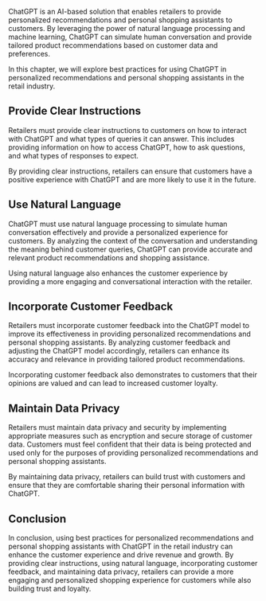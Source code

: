 
ChatGPT is an AI-based solution that enables retailers to provide personalized recommendations and personal shopping assistants to customers. By leveraging the power of natural language processing and machine learning, ChatGPT can simulate human conversation and provide tailored product recommendations based on customer data and preferences.

In this chapter, we will explore best practices for using ChatGPT in personalized recommendations and personal shopping assistants in the retail industry.

Provide Clear Instructions
--------------------------

Retailers must provide clear instructions to customers on how to interact with ChatGPT and what types of queries it can answer. This includes providing information on how to access ChatGPT, how to ask questions, and what types of responses to expect.

By providing clear instructions, retailers can ensure that customers have a positive experience with ChatGPT and are more likely to use it in the future.

Use Natural Language
--------------------

ChatGPT must use natural language processing to simulate human conversation effectively and provide a personalized experience for customers. By analyzing the context of the conversation and understanding the meaning behind customer queries, ChatGPT can provide accurate and relevant product recommendations and shopping assistance.

Using natural language also enhances the customer experience by providing a more engaging and conversational interaction with the retailer.

Incorporate Customer Feedback
-----------------------------

Retailers must incorporate customer feedback into the ChatGPT model to improve its effectiveness in providing personalized recommendations and personal shopping assistants. By analyzing customer feedback and adjusting the ChatGPT model accordingly, retailers can enhance its accuracy and relevance in providing tailored product recommendations.

Incorporating customer feedback also demonstrates to customers that their opinions are valued and can lead to increased customer loyalty.

Maintain Data Privacy
---------------------

Retailers must maintain data privacy and security by implementing appropriate measures such as encryption and secure storage of customer data. Customers must feel confident that their data is being protected and used only for the purposes of providing personalized recommendations and personal shopping assistants.

By maintaining data privacy, retailers can build trust with customers and ensure that they are comfortable sharing their personal information with ChatGPT.

Conclusion
----------

In conclusion, using best practices for personalized recommendations and personal shopping assistants with ChatGPT in the retail industry can enhance the customer experience and drive revenue and growth. By providing clear instructions, using natural language, incorporating customer feedback, and maintaining data privacy, retailers can provide a more engaging and personalized shopping experience for customers while also building trust and loyalty.
